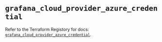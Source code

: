 # `grafana_cloud_provider_azure_credential`

Refer to the Terraform Registory for docs: [`grafana_cloud_provider_azure_credential`](https://registry.terraform.io/providers/grafana/grafana/3.16.0/docs/resources/cloud_provider_azure_credential).
